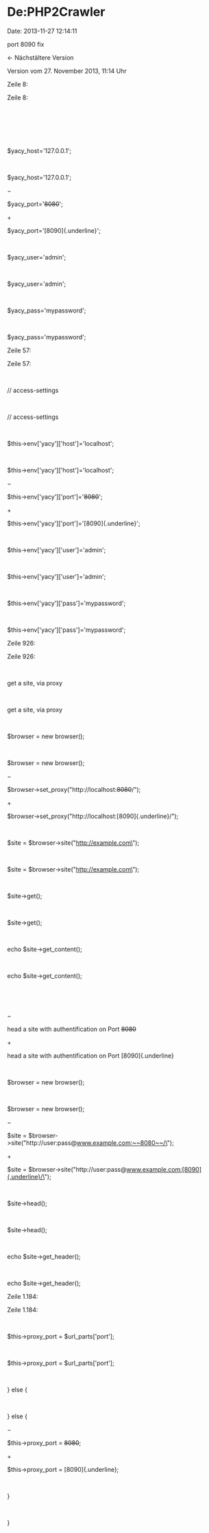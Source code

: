 De:PHP2Crawler
==============

Date: 2013-11-27 12:14:11

port 8090 fix

← Nächstältere Version

Version vom 27. November 2013, 11:14 Uhr

Zeile 8:

Zeile 8:

 

 

 

<div>

\$yacy\_host=\'127.0.0.1\';  

</div>

 

<div>

\$yacy\_host=\'127.0.0.1\';  

</div>

−

<div>

\$yacy\_port=\'~~8080~~\';  

</div>

\+

<div>

\$yacy\_port=\'[8090]{.underline}\';  

</div>

 

<div>

\$yacy\_user=\'admin\';  

</div>

 

<div>

\$yacy\_user=\'admin\';  

</div>

 

<div>

\$yacy\_pass=\'mypassword\';  

</div>

 

<div>

\$yacy\_pass=\'mypassword\';  

</div>

Zeile 57:

Zeile 57:

 

<div>

// access-settings

</div>

 

<div>

// access-settings

</div>

 

<div>

\$this-\>env\[\'yacy\'\]\[\'host\'\]=\'localhost\';

</div>

 

<div>

\$this-\>env\[\'yacy\'\]\[\'host\'\]=\'localhost\';

</div>

−

<div>

\$this-\>env\[\'yacy\'\]\[\'port\'\]=\'~~8080~~\';

</div>

\+

<div>

\$this-\>env\[\'yacy\'\]\[\'port\'\]=\'[8090]{.underline}\';

</div>

 

<div>

\$this-\>env\[\'yacy\'\]\[\'user\'\]=\'admin\';

</div>

 

<div>

\$this-\>env\[\'yacy\'\]\[\'user\'\]=\'admin\';

</div>

 

<div>

\$this-\>env\[\'yacy\'\]\[\'pass\'\]=\'mypassword\';

</div>

 

<div>

\$this-\>env\[\'yacy\'\]\[\'pass\'\]=\'mypassword\';

</div>

Zeile 926:

Zeile 926:

 

<div>

get a site, via proxy

</div>

 

<div>

get a site, via proxy

</div>

 

<div>

\$browser = new browser();

</div>

 

<div>

\$browser = new browser();

</div>

−

<div>

\$browser-\>set\_proxy(\"http://localhost:~~8080~~/\");

</div>

\+

<div>

\$browser-\>set\_proxy(\"http://localhost:[8090]{.underline}/\");

</div>

 

<div>

\$site = \$browser-\>site(\"http://example.com\");

</div>

 

<div>

\$site = \$browser-\>site(\"http://example.com\");

</div>

 

<div>

\$site-\>get();

</div>

 

<div>

\$site-\>get();

</div>

 

<div>

echo \$site-\>get\_content();

</div>

 

<div>

echo \$site-\>get\_content();

</div>

 

 

−

<div>

head a site with authentification on Port ~~8080~~

</div>

\+

<div>

head a site with authentification on Port [8090]{.underline}

</div>

 

<div>

\$browser = new browser();

</div>

 

<div>

\$browser = new browser();

</div>

−

<div>

\$site =
\$browser-\>site(\"http://user:pass\@www.example.com:~~8080~~/\");

</div>

\+

<div>

\$site =
\$browser-\>site(\"http://user:pass\@www.example.com:[8090]{.underline}/\");

</div>

 

<div>

\$site-\>head();

</div>

 

<div>

\$site-\>head();

</div>

 

<div>

echo \$site-\>get\_header();

</div>

 

<div>

echo \$site-\>get\_header();

</div>

Zeile 1.184:

Zeile 1.184:

 

<div>

\$this-\>proxy\_port = \$url\_parts\[\'port\'\];

</div>

 

<div>

\$this-\>proxy\_port = \$url\_parts\[\'port\'\];

</div>

 

<div>

} else {

</div>

 

<div>

} else {

</div>

−

<div>

\$this-\>proxy\_port = ~~8080~~;

</div>

\+

<div>

\$this-\>proxy\_port = [8090]{.underline};

</div>

 

<div>

}

</div>

 

<div>

}

</div>

 

 
